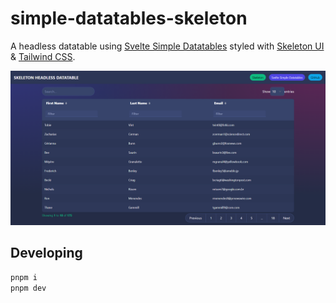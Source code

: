 # simple-datatables-skeleton

A headless datatable using [Svelte Simple Datatables](https://vincjo.fr/datatables/home) styled with [Skeleton UI](https://www.skeleton.dev/) & [Tailwind CSS](https://tailwindcss.com/).

![example](static/example.png)

## Developing

```bash
pnpm i
pnpm dev
```
